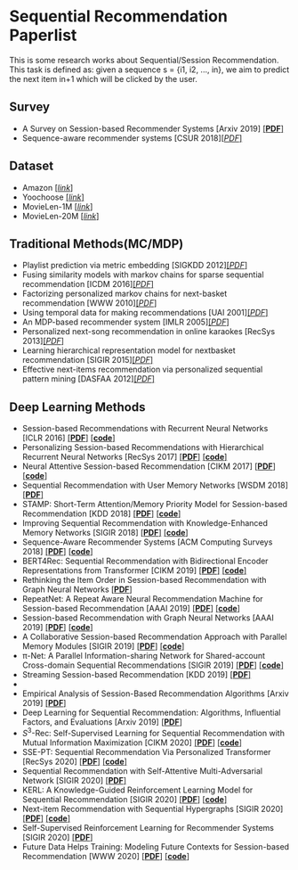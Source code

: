 # Sequential Recommendation Paperlist 

This is some research works about Sequential/Session Recommendation. This task is defined as: given a sequence s = {i1, i2, ..., in}, we aim to predict the next item in+1 which will be clicked by the user.

## Survey
- A Survey on Session-based Recommender Systems [Arxiv 2019] [[__PDF__]](https://arxiv.org/abs/1902.04864)
- Sequence-aware recommender systems [CSUR 2018][[_PDF_]](https://arxiv.org/pdf/1802.08452.pdf)

## Dataset
- Amazon [[_link_]](http://jmcauley.ucsd.edu/data/amazon/)
- Yoochoose [[_link_]](https://2015.recsyschallenge.com/challenge.html)
- MovieLen-1M [[_link_]](https://grouplens.org/datasets/movielens/1m/)
- MovieLen-20M [[_link_]](https://grouplens.org/datasets/movielens/20m/)

## Traditional Methods(MC/MDP)

- Playlist prediction via metric embedding [SIGKDD 2012][[_PDF_]](http://www.cs.cornell.edu/~jlmo/kdd12.pdf)
- Fusing similarity models with markov chains for sparse sequential recommendation [ICDM 2016][[_PDF_]](https://cseweb.ucsd.edu/~jmcauley/pdfs/icdm16a.pdf)
- Factorizing personalized markov chains for next-basket recommendation [WWW 2010][[_PDF_]](http://ramb.ethz.ch/CDstore/www2010/www/p811.pdf)
- Using temporal data for making recommendations [UAI 2001][[_PDF_]](https://arxiv.org/ftp/arxiv/papers/1301/1301.2320.pdf)
- An MDP-based recommender system [IMLR 2005][[_PDF_]](https://www.jmlr.org/papers/volume6/shani05a/shani05a.pdf)
- Personalized next-song recommendation in online karaokes [RecSys 2013][[_PDF_]](https://dl.acm.org/doi/10.1145/2507157.2507215)
- Learning hierarchical representation model for nextbasket recommendation [SIGIR 2015][[_PDF_]](https://dl.acm.org/doi/10.1145/2766462.2767694)
- Effective next-items recommendation via personalized sequential pattern mining [DASFAA 2012][[_PDF_]](https://www.researchgate.net/publication/262275934_Effective_Next-Items_Recommendation_via_Personalized_Sequential_Pattern_Mining)

## Deep Learning Methods

- Session-based Recommendations with Recurrent Neural Networks [ICLR 2016] [[__PDF__]](https://arxiv.org/pdf/1511.06939) [[__code__]](https://github.com/hidasib/GRU4Rec)
- Personalizing Session-based Recommendations with Hierarchical Recurrent Neural Networks [RecSys 2017] [[__PDF__]](https://arxiv.org/pdf/1706.04148) [[__code__]](https://github.com/mquad/hgru4rec)
- Neural Attentive Session-based Recommendation [CIKM 2017] [[__PDF__]](https://arxiv.org/pdf/1711.04725) [[__code__]](https://github.com/lijingsdu/sessionRec_NARM)
- Sequential Recommendation with User Memory Networks [WSDM 2018] [[__PDF__]](https://dl.acm.org/doi/abs/10.1145/3159652.3159668)
- STAMP: Short-Term Attention/Memory Priority Model for Session-based Recommendation [KDD 2018] [[__PDF__]](https://dl.acm.org/ft_gateway.cfm?id=3219950&type=pdf) [[__code__]](https://github.com/uestcnlp/STAMP)
- Improving Sequential Recommendation with Knowledge-Enhanced Memory Networks [SIGIR 2018] [[__PDF__]](https://dl.acm.org/doi/abs/10.1145/3209978.3210017) [[__code__]](https://github.com/RUCDM/KSR) 
- Sequence-Aware Recommender Systems [ACM Computing Surveys 2018] [[__PDF__]](https://arxiv.org/pdf/1802.08452) [[__code__]](https://github.com/mquad/sars_tutorial)
- BERT4Rec: Sequential Recommendation with Bidirectional Encoder Representations from Transformer [CIKM 2019] [[__PDF__]](https://arxiv.org/abs/1904.06690) [[__code__]](https://github.com/FeiSun/BERT4Rec)
- Rethinking the Item Order in Session-based Recommendation with Graph Neural Networks [[__PDF__]](https://arxiv.org/abs/1911.11942)
- RepeatNet: A Repeat Aware Neural Recommendation Machine for Session-based Recommendation [AAAI 2019] [[__PDF__]](https://arxiv.org/abs/1812.02646) [[__code__]](https://github.com/PengjieRen/RepeatNet)
- Session-based Recommendation with Graph Neural Networks [AAAI 2019] [[__PDF__]](https://arxiv.org/pdf/1811.00855) [[__code__]](https://github.com/CRIPAC-DIG/SR-GNN)
- A Collaborative Session-based Recommendation Approach with Parallel Memory Modules [SIGIR 2019] [[__PDF__]](https://dl.acm.org/doi/abs/10.1145/3331184.3331210) [[__code__]](https://github.com/wmeirui/CSRM_SIGIR2019)
- π-Net: A Parallel Information-sharing Network for Shared-account Cross-domain Sequential Recommendations [SIGIR 2019] [[__PDF__]](https://dl.acm.org/doi/10.1145/3331184.3331200) [[__code__]](https://bitbucket.org/Catherine_Ma/sigir2019_muyang_recommendation/)
- Streaming Session-based Recommendation [KDD 2019] [[__PDF__]](https://dl.acm.org/doi/abs/10.1145/3292500.3330839)
- 
- Empirical Analysis of Session-Based Recommendation Algorithms [Arxiv 2019] [[__PDF__]](https://arxiv.org/pdf/1910.12781)
- Deep Learning for Sequential Recommendation: Algorithms, Influential Factors, and Evaluations [Arxiv 2019] [[__PDF__]](https://arxiv.org/abs/1905.01997)
- $S^3$-Rec: Self-Supervised Learning for Sequential Recommendation with Mutual Information Maximization [CIKM 2020] [[__PDF__]](https://arxiv.org/abs/2008.07873) [[__code__]](https://github.com/aHuiWang/CIKM2020-S3Rec)
- SSE-PT: Sequential Recommendation Via Personalized Transformer [RecSys 2020] [[__PDF__]](https://dl.acm.org/doi/pdf/10.1145/3383313.3412258) [[__code__]](https://github.com/SSE-PT/SSE-PT)
- Sequential Recommendation with Self-Attentive Multi-Adversarial Network [SIGIR 2020] [[__PDF__]](https://arxiv.org/abs/2005.10602)
- KERL: A Knowledge-Guided Reinforcement Learning Model for Sequential Recommendation [SIGIR 2020] [[__PDF__]](https://github.com/fanyubupt/KERL) [[__code__]](https://github.com/fanyubupt/KERL)
- Next-item Recommendation with Sequential Hypergraphs [SIGIR 2020] [[__PDF__]](http://people.tamu.edu/~jwang713/pubs/HyperRec-sigir2020.pdf) [[__code__]](https://github.com/wangjlgz/HyperRec)
- Self-Supervised Reinforcement Learning for Recommender Systems [SIGIR 2020] [[__PDF__]](https://arxiv.org/abs/2006.05779)
- Future Data Helps Training: Modeling Future Contexts for Session-based Recommendation [WWW 2020] [[__PDF__]](https://arxiv.org/abs/1906.04473) [[__code__]](https://github.com/fajieyuan/grec)
